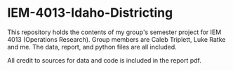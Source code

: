 # IEM-4013-Idaho-Districting
This repository holds the contents of my group's semester project for IEM 4013 (Operations Research). Group members are Caleb Triplett, Luke Ratke and me. The data, report, and python files are all included. 

All credit to sources for data and code is included in the report pdf. 
